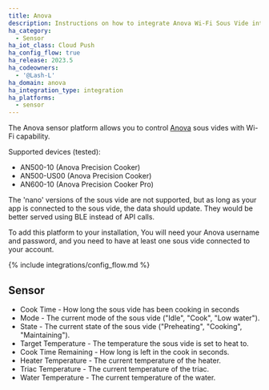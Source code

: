 ```yaml
---
title: Anova
description: Instructions on how to integrate Anova Wi-Fi Sous Vide into home assistant.
ha_category:
  - Sensor
ha_iot_class: Cloud Push
ha_config_flow: true
ha_release: 2023.5
ha_codeowners:
  - '@Lash-L'
ha_domain: anova
ha_integration_type: integration
ha_platforms:
  - sensor
---
```


The Anova sensor platform allows you to control [Anova](https://anovaculinary.com/pages/find-your-anova-precision-cooker) sous vides with Wi-Fi capability.

Supported devices (tested):
- AN500-10 (Anova Precision Cooker)
- AN500-US00 (Anova Precision Cooker)
- AN600-10 (Anova Precision Cooker Pro)


The 'nano' versions of the sous vide are not supported, but as long as your app is connected to the sous vide, the data should update. They would be better served using BLE instead of API calls.

To add this platform to your installation, You will need your Anova username and password, and you need to have at least one sous vide connected to your account.

{% include integrations/config_flow.md %}

## Sensor

- Cook Time - How long the sous vide has been cooking in seconds
- Mode - The current mode of the sous vide ("Idle", "Cook", "Low water").
- State - The current state of the sous vide ("Preheating", "Cooking", "Maintaining").
- Target Temperature - The temperature the sous vide is set to heat to.
- Cook Time Remaining - How long is left in the cook in seconds.
- Heater Temperature - The current temperature of the heater.
- Triac Temperature - The current temperature of the triac.
- Water Temperature - The current temperature of the water.
